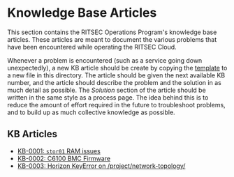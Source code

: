 # Knowledge Base Articles

This section contains the RITSEC Operations Program's knowledge base articles.
These articles are meant to document the various problems that have been
encountered while operating the RITSEC Cloud.

Whenever a problem is encountered (such as a service going down unexpectedly),
a new KB article should be create by copying the [template](./TEMPLATE.md) to a
new file in this directory. The article should be given the next available KB
number, and the article should describe the problem and the solution in as much
detail as possible. The _Solution_ section of the article should be written in
the same style as a process page. The idea behind this is to reduce the amount
of effort required in the future to troubleshoot problems, and to build up as
much collective knowledge as possible.

## KB Articles

- [KB-0001: `stor01` RAM issues](./KB-0001)
- [KB-0002: C6100 BMC Firmware](./KB-0002)
- [KB-0003: Horizon KeyError on /project/network-topology/](./KB-0003)